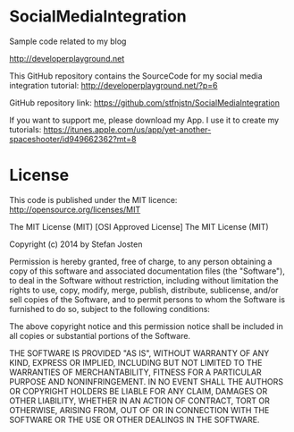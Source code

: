 SocialMediaIntegration
======================

Sample code related to my blog

http://developerplayground.net

This GitHub repository contains the SourceCode for my social media integration tutorial: http://developerplayground.net/?p=6

GitHub repository link: https://github.com/stfnjstn/SocialMediaIntegration

If you want to support me, please download my App. I use it to create my tutorials: https://itunes.apple.com/us/app/yet-another-spaceshooter/id949662362?mt=8

License
=======
This code is published under the MIT licence: http://opensource.org/licenses/MIT

The MIT License (MIT) [OSI Approved License] The MIT License (MIT)

Copyright (c) 2014 by Stefan Josten

Permission is hereby granted, free of charge, to any person obtaining a copy of this software and associated documentation files (the "Software"), to deal in the Software without restriction, including without limitation the rights to use, copy, modify, merge, publish, distribute, sublicense, and/or sell copies of the Software, and to permit persons to whom the Software is furnished to do so, subject to the following conditions:

The above copyright notice and this permission notice shall be included in all copies or substantial portions of the Software.

THE SOFTWARE IS PROVIDED "AS IS", WITHOUT WARRANTY OF ANY KIND, EXPRESS OR IMPLIED, INCLUDING BUT NOT LIMITED TO THE WARRANTIES OF MERCHANTABILITY, FITNESS FOR A PARTICULAR PURPOSE AND NONINFRINGEMENT. IN NO EVENT SHALL THE AUTHORS OR COPYRIGHT HOLDERS BE LIABLE FOR ANY CLAIM, DAMAGES OR OTHER LIABILITY, WHETHER IN AN ACTION OF CONTRACT, TORT OR OTHERWISE, ARISING FROM, OUT OF OR IN CONNECTION WITH THE SOFTWARE OR THE USE OR OTHER DEALINGS IN THE SOFTWARE.
